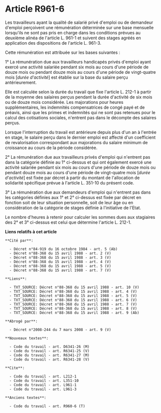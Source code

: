 # Article R961-6

Les travailleurs ayant la qualité de salarié privé d'emploi ou de demandeur d'emploi perçoivent une rémunération déterminée
sur une base mensuelle lorsqu'ils ne sont pas pris en charge dans les conditions prévues au deuxième alinéa de l'article L.
961-1 et suivent des stages agréés en application des dispositions de l'article L. 961-3.

Cette rémunération est attribuée sur les bases suivantes :

1° La rémunération due aux travailleurs handicapés privés d'emploi ayant exercé une activité salariée pendant six mois au
cours d'une période de douze mois ou pendant douze mois au cours d'une période de vingt-quatre mois [*durée d'activité*] est
établie sur la base du salaire perçu antérieurement.

Elle est calculée selon la durée du travail que fixe l'article L. 212-1 à partir de la moyenne des salaires perçus pendant la
durée d'activité de six mois ou de douze mois considérée. Les majorations pour heures supplémentaires, les indemnités
compensatrices de congé payé et de préavis, ainsi que les primes et indemnités qui ne sont pas retenues pour le calcul des
cotisations sociales, n'entrent pas dans le décompte des salaires perçus.

Lorsque l'interruption du travail est antérieure depuis plus d'un an à l'entrée en stage, le salaire perçu dans le dernier
emploi est affecté d'un coefficient de revalorisation correspondant aux majorations du salaire minimum de croissance au cours
de la période considérée.

2° La rémunération due aux travailleurs privés d'emploi qui n'entrent pas dans la catégorie définie au 1° ci-dessus et qui
ont également exercé une activité salariée pendant six mois au cours d'une période de douze mois ou pendant douze mois au
cours d'une période de vingt-quatre mois [*durée d'activité*] est fixée par décret à partir du montant de l'allocation de
solidarité spécifique prévue à l'article L. 351-10 du présent code.

3° La rémunération due aux demandeurs d'emploi qui n'entrent pas dans les catégories définies aux 1° et 2° ci-dessus est
fixée par décret en fonction soit de leur situation personnelle, soit de leur âge ou en considération de la catégorie de
stages définie à l'initiative de l'Etat.

Le nombre d'heures à retenir pour calculer les sommes dues aux stagiaires des 2° et 3° ci-dessus est celui que détermine
l'article L. 212-1.

**Liens relatifs à cet article**

	**Cité par**:

	  - Décret n°84-919 du 16 octobre 1984 - art. 5 (Ab)
	  - Décret n°88-368 du 15 avril 1988 - art. 2 (V)
	  - Décret n°88-368 du 15 avril 1988 - art. 3 (V)
	  - Décret n°88-368 du 15 avril 1988 - art. 4 (V)
	  - Décret n°88-368 du 15 avril 1988 - art. 5 (V)
	  - Décret n°88-368 du 15 avril 1988 - art. 7 (V)

	**Liens**:

	  - TXT_SOURCE: Décret n°88-368 du 15 avril 1988 - art. 10 (V)
	  - TXT_SOURCE: Décret n°88-368 du 15 avril 1988 - art. 4 (V)
	  - TXT_SOURCE: Décret n°88-368 du 15 avril 1988 - art. 5 (V)
	  - TXT_SOURCE: Décret n°88-368 du 15 avril 1988 - art. 6 (V)
	  - TXT_SOURCE: Décret n°88-368 du 15 avril 1988 - art. 7 (V)
	  - TXT_SOURCE: Décret n°88-368 du 15 avril 1988 - art. 8 (V)
	  - TXT_SOURCE: Décret n°88-368 du 15 avril 1988 - art. 9 (Ab)

	**Abrogé par**:

	  - Décret n°2008-244 du 7 mars 2008 - art. 9 (V)

	**Nouveaux textes**:

	  - Code du travail - art. D6341-26 (M)
	  - Code du travail - art. R6341-25 (V)
	  - Code du travail - art. R6341-27 (M)
	  - Code du travail - art. R6341-28 (V)

	**Cite**:

	  - Code du travail - art. L212-1
	  - Code du travail - art. L351-10
	  - Code du travail - art. L961-1
	  - Code du travail - art. L961-3

	**Anciens textes**:

	  - Code du travail - art. R960-6 (T)
